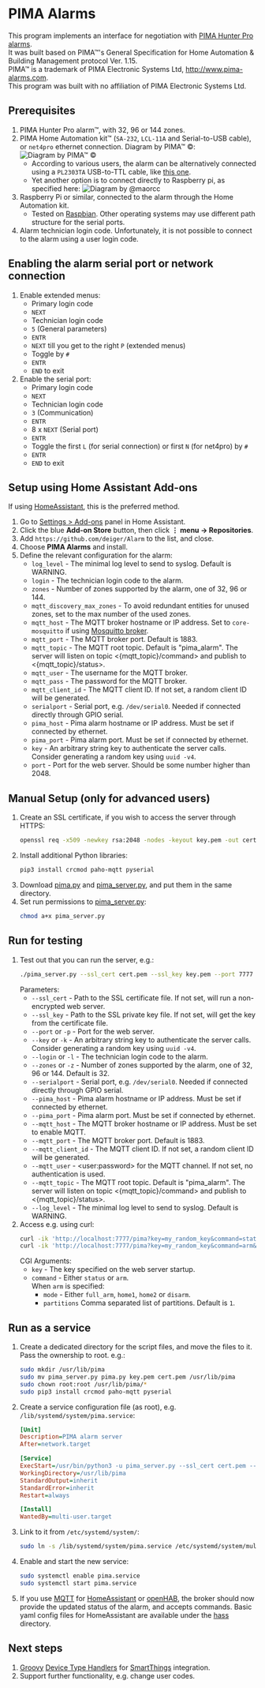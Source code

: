 # PIMA Alarms

This program implements an interface for negotiation with [PIMA Hunter Pro alarms](https://www.pima-alarms.com/our-products/hunter-pro-series/).  
It was built based on PIMA&trade;'s General Specification for Home Automation &
Building Management protocol Ver. 1.15.  
PIMA&trade; is a trademark of PIMA Electronic Systems Ltd, http://www.pima-alarms.com.  
This program was built with no affiliation of PIMA Electronic Systems Ltd.

## Prerequisites
1. PIMA Hunter Pro alarm&trade;, with 32, 96 or 144 zones.
1. PIMA Home Automation kit&trade; (`SA-232`, `LCL-11A` and Serial-to-USB cable), or `net4pro` ethernet connection.
   Diagram by PIMA&trade; &copy;:
   ![Diagram by PIMA&trade; &copy;](home_automation_kit.png)
   - According to various users, the alarm can be alternatively connected using a `PL2303TA` USB-to-TTL cable, like [this one](https://www.aliexpress.com/item/32345829369.html).
   - Yet another option is to connect directly to Raspberry pi, as specified here:
   ![Diagram by @maorcc](rpi_connection.png)
1. Raspberry Pi or similar, connected to the alarm through the Home Automation kit.
   - Tested on [Raspbian](https://www.raspberrypi.org/downloads/raspbian/). Other operating systems
     may use different path structure for the serial ports.
1. Alarm technician login code. Unfortunately, it is not possible to connect to the alarm using a user login code.

## Enabling the alarm serial port or network connection
1. Enable extended menus:
   - Primary login code
   - `NEXT`
   - Technician login code
   - `5` (General parameters)
   - `ENTR`
   - `NEXT` till you get to the right `P` (extended menus)
   - Toggle by `#`
   - `ENTR`
   - `END` to exit
1. Enable the serial port:
   - Primary login code
   - `NEXT`
   - Technician login code
   - `3` (Communication)
   - `ENTR`
   - 8 x `NEXT` (Serial port)
   - `ENTR`
   - Toggle the first `L` (for serial connection) or first `N` (for net4pro) by `#`
   - `ENTR`
   - `END` to exit

## Setup using Home Assistant Add-ons
If using [HomeAssistant], this is the preferred method.

1. Go to [Settings > Add-ons](https://my.home-assistant.io/redirect/supervisor) panel in Home Assistant.
1. Click the blue **Add-on Store** button, then click **⋮ menu → Repositories**.
1. Add `https://github.com/deiger/Alarm` to the list, and close.
1. Choose **PIMA Alarms** and install.
1. Define the relevant configuration for the alarm:
   - `log_level` - The minimal log level to send to syslog. Default is WARNING.
   - `login` - The technician login code to the alarm.
   - `zones` - Number of zones supported by the alarm, one of 32, 96 or 144.
   - `mqtt_discovery_max_zones` - To avoid redundant entities for unused zones, set to the max number of the used zones.
   - `mqtt_host` - The MQTT broker hostname or IP address. Set to `core-mosquitto` if using [Mosquitto broker](https://github.com/home-assistant/addons/tree/master/mosquitto).
   - `mqtt_port` - The MQTT broker port. Default is 1883.
   - `mqtt_topic` - The MQTT root topic. Default is &quot;pima_alarm&quot;. The server will listen on topic
     &lt;{mqtt_topic}/command&gt; and publish to &lt;{mqtt_topic}/status&gt;.
   - `mqtt_user` - The username for the MQTT broker.
   - `mqtt_pass` - The password for the MQTT broker.
   - `mqtt_client_id` - The MQTT client ID. If not set, a random client ID will be generated.
   - `serialport` - Serial port, e.g. `/dev/serial0`. Needed if connected directly through GPIO serial.
   - `pima_host` - Pima alarm hostname or IP address. Must be set if connected by ethernet.
   - `pima_port` - Pima alarm port. Must be set if connected by ethernet.
   - `key` - An arbitrary string key to authenticate the server calls.  
     Consider generating a random key using `uuid -v4`.
   - `port` - Port for the web server. Should be some number higher than 2048.
## Manual Setup (only for advanced users)
1. Create an SSL certificate, if you wish to access the server through HTTPS:
   ```bash
   openssl req -x509 -newkey rsa:2048 -nodes -keyout key.pem -out cert.pem -days 365
   ```
1. Install additional Python libraries:
   ```bash
   pip3 install crcmod paho-mqtt pyserial
   ```
1. Download [pima.py](pima.py) and [pima_server.py](pima_server.py), and put them in the same directory.
1. Set run permissions to [pima_server.py](pima_server.py):
   ```bash
   chmod a+x pima_server.py
   ```
## Run for testing
1. Test out that you can run the server, e.g.:
   ```bash
   ./pima_server.py --ssl_cert cert.pem --ssl_key key.pem --port 7777 --key my_random_key --login 000000 --mqtt_host localhost
   ```
   Parameters:
   - `--ssl_cert` - Path to the SSL certificate file. If not set, will run a non-encrypted web server.
   - `--ssl_key` - Path to the SSL private key file. If not set, will get the key from the certificate file.
   - `--port` or `-p` - Port for the web server.
   - `--key` or `-k` - An arbitrary string key to authenticate the server calls.  
     Consider generating a random key using `uuid -v4`.
   - `--login` or `-l` - The technician login code to the alarm.
   - `--zones` or `-z` - Number of zones supported by the alarm, one of 32, 96 or 144. Default is 32.
   - `--serialport` - Serial port, e.g. `/dev/serial0`. Needed if connected directly through GPIO serial.
   - `--pima_host` - Pima alarm hostname or IP address. Must be set if connected by ethernet.
   - `--pima_port` - Pima alarm port. Must be set if connected by ethernet.
   - `--mqtt_host` - The MQTT broker hostname or IP address. Must be set to enable MQTT.
   - `--mqtt_port` - The MQTT broker port. Default is 1883.
   - `--mqtt_client_id` - The MQTT client ID. If not set, a random client ID will be generated.
   - `--mqtt_user` - &lt;user:password&gt; for the MQTT channel. If not set, no authentication is used.
   - `--mqtt_topic` - The MQTT root topic. Default is &quot;pima_alarm&quot;. The server will listen on topic
     &lt;{mqtt_topic}/command&gt; and publish to &lt;{mqtt_topic}/status&gt;.
   - `--log_level` - The minimal log level to send to syslog. Default is WARNING.
1. Access e.g. using curl:
   ```bash
   curl -ik 'http://localhost:7777/pima?key=my_random_key&command=status'
   curl -ik 'http://localhost:7777/pima?key=my_random_key&command=arm&mode=home1&partitions=1'
   ```
   CGI Arguments:
   - `key` - The key specified on the web server startup.
   - `command` - Either `status` or `arm`.  
      When `arm` is specified:
      - `mode` - Either `full_arm`, `home1`, `home2` or `disarm`.
      - `partitions` Comma separated list of partitions. Default is `1`.
## Run as a service
1. Create a dedicated directory for the script files, and move the files to it.
   Pass the ownership to root. e.g.:
   ```bash
   sudo mkdir /usr/lib/pima
   sudo mv pima_server.py pima.py key.pem cert.pem /usr/lib/pima
   sudo chown root:root /usr/lib/pima/*
   sudo pip3 install crcmod paho-mqtt pyserial
   ```
1. Create a service configuration file (as root), e.g. `/lib/systemd/system/pima.service`:
   ```INI
   [Unit]
   Description=PIMA alarm server
   After=network.target

   [Service]
   ExecStart=/usr/bin/python3 -u pima_server.py --ssl_cert cert.pem --ssl_key key.pem --port 7777 --key my_random_key --login 000000 --mqtt_host localhost
   WorkingDirectory=/usr/lib/pima
   StandardOutput=inherit
   StandardError=inherit
   Restart=always

   [Install]
   WantedBy=multi-user.target
   ```
1. Link to it from `/etc/systemd/system/`:
   ```bash
   sudo ln -s /lib/systemd/system/pima.service /etc/systemd/system/multi-user.target.wants/pima.service
   ```
1. Enable and start the new service:
   ```bash
   sudo systemctl enable pima.service
   sudo systemctl start pima.service
   ```
1. If you use [MQTT](http://en.wikipedia.org/wiki/Mqtt) for [HomeAssistant](https://www.home-assistant.io/) or
   [openHAB](https://www.openhab.org/), the broker should now provide the updated status of the alarm, and accepts commands.
   Basic yaml config files for HomeAssistant are available under the [hass](hass/) directory. 
## Next steps
1. [Groovy](http://groovy-lang.org/) [Device Type Handlers](https://docs.smartthings.com/en/latest/device-type-developers-guide/) for [SmartThings](https://www.smartthings.com/) integration.
1. Support further functionality, e.g. change user codes.

[HomeAssistant]: https://www.home-assistant.io/
[MQTT Discovery]: https://www.home-assistant.io/docs/mqtt/discovery/
[openHAB]: https://www.openhab.org/
[SmartThings]: https://www.smartthings.com/
[MQTT]: http://en.wikipedia.org/wiki/Mqtt
[YAPF]: https://github.com/google/yapf
